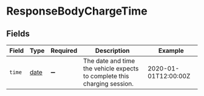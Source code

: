 # ResponseBodyChargeTime


## Fields

| Field                                                                    | Type                                                                     | Required                                                                 | Description                                                              | Example                                                                  |
| ------------------------------------------------------------------------ | ------------------------------------------------------------------------ | ------------------------------------------------------------------------ | ------------------------------------------------------------------------ | ------------------------------------------------------------------------ |
| `time`                                                                   | [date](https://docs.python.org/3/library/datetime.html#date-objects)     | :heavy_minus_sign:                                                       | The date and time the vehicle expects to complete this charging session. | 2020-01-01T12:00:00Z                                                     |